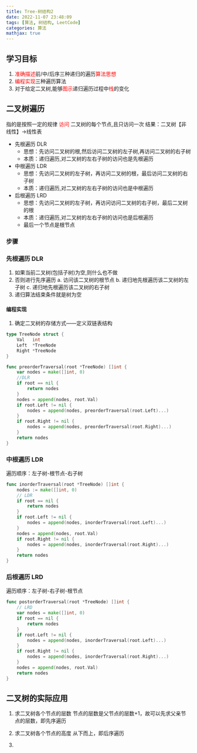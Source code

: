 ```yaml
---
title: Tree-树结构2
date: 2022-11-07 23:48:09
tags: [算法, 树结构, LeetCode]
categories: 算法
mathjax: true
---
```


## 学习目标

1. <font color=red>准确描述</font>前/中/后序三种递归的遍历<font color=red>算法思想</font>
2. <font color=red>编程实现</font>三种遍历算法
3. 对于给定二叉树,能够<font color=red>图示</font>递归遍历过程中<font color=red>栈</font>的变化

## 二叉树遍历

指的是按照一定的规律 <font color=red>访问 </font>二叉树的每个节点,且只访问一次
结果：二叉树【非线性】->线性表

- 先根遍历 DLR
  - 思想：先访问二叉树的根,然后访问二叉树的左子树,再访问二叉树的右子树
  - 本质：递归遍历,对二叉树的左右子树的访问也是先根遍历
- 中根遍历 LDR
  - 思想：先访问二叉树的左子树，再访问二叉树的根，最后访问二叉树的右子树
  - 本质：递归遍历,对二叉树的左右子树的访问也是中根遍历
- 后根遍历 LRD
  - 思想：先访问二叉树的左子树，再访问访问二叉树的右子树，最后二叉树的根
  - 本质：递归遍历,对二叉树的左右子树的访问也是后根遍历
  - 最后一个节点是根节点

### 步骤


### 先根遍历 DLR

1. 如果当前二叉树(包括子树)为空,则什么也不做
2. 否则进行先序遍历
   a. 访问该二叉树的根节点
   b. 递归地先根遍历该二叉树的左子树
   c. 递归地先根遍历该二叉树的右子树
3. 递归算法结束条件就是树为空

#### 编程实现

1. 确定二叉树的存储方式——定义双链表结构

```go
type TreeNode struct {
	Val   int
	Left  *TreeNode
	Right *TreeNode
}

func preorderTraversal(root *TreeNode) []int {
	var nodes = make([]int, 0)
	//DLR
	if root == nil {
		return nodes
	}
	nodes = append(nodes, root.Val)
	if root.Left != nil {
		nodes = append(nodes, preorderTraversal(root.Left)...)
	}
	if root.Right != nil {
		nodes = append(nodes, preorderTraversal(root.Right)...)
	}
	return nodes
}
```

### 中根遍历 LDR

遍历顺序：左子树-根节点-右子树
```go
func inorderTraversal(root *TreeNode) []int {
	nodes := make([]int, 0)
	// LDR
	if root == nil {
		return nodes
	}
	if root.Left != nil {
		nodes = append(nodes, inorderTraversal(root.Left)...)
	}
	nodes = append(nodes, root.Val)
	if root.Right != nil {
		nodes = append(nodes, inorderTraversal(root.Right)...)
	}
	return nodes
}
```
### 后根遍历 LRD

遍历顺序：左子树-右子树-根节点
```go
func postorderTraversal(root *TreeNode) []int {
	// LRD
	var nodes = make([]int, 0)
	if root == nil {
		return nodes
	}
	if root.Left != nil {
		nodes = append(nodes, inorderTraversal(root.Left)...)
	}
	if root.Right != nil {
		nodes = append(nodes, inorderTraversal(root.Right)...)
	}
	nodes = append(nodes, root.Val)
	return nodes
}
```


## 二叉树的实际应用
1.	求二叉树各个节点的层数
节点的层数是父节点的层数+1，故可以先求父亲节点的层数，即先序遍历

2.	求二叉树各个节点的高度
从下而上，即后序遍历
3.	